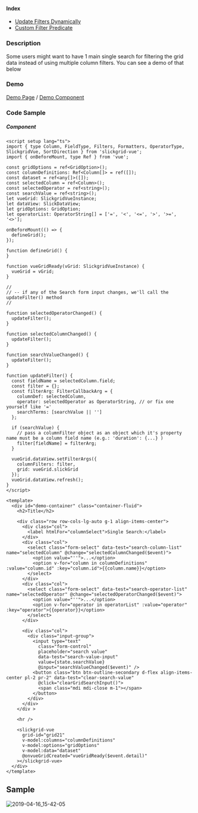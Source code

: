 #### Index
- [Update Filters Dynamically](input-filter.md#update-filters-dynamically)
- [Custom Filter Predicate](input-filter.md#custom-filter-predicate)

### Description
Some users might want to have 1 main single search for filtering the grid data instead of using multiple column filters. You can see a demo of that below

### Demo
[Demo Page](https://ghiscoding.github.io/slickgrid-vue/#/slickgrid/Example21) / [Demo Component](https://github.com/ghiscoding/slickgrid-universal/blob/master/demos/vue/src/components/Example21.tsx#L162)

### Code Sample
##### Component
```vue
<script setup lang="ts">
import { type Column, FieldType, Filters, Formatters, OperatorType, SlickgridVue, SortDirection } from 'slickgrid-vue';
import { onBeforeMount, type Ref } from 'vue';

const gridOptions = ref<GridOption>();
const columnDefinitions: Ref<Column[]> = ref([]);
const dataset = ref<any[]>([]);
const selectedColumn = ref<Column>();
const selectedOperator = ref<string>();
const searchValue = ref<string>();
let vueGrid: SlickgridVueInstance;
let dataView: SlickDataView;
let gridOptions: GridOption;
let operatorList: OperatorString[] = ['=', '<', '<=', '>', '>=', '<>'];

onBeforeMount(() => {
  defineGrid();
});

function defineGrid() {
}

function vueGridReady(vGrid: SlickgridVueInstance) {
  vueGrid = vGrid;
}

//
// -- if any of the Search form input changes, we'll call the updateFilter() method
//

function selectedOperatorChanged() {
  updateFilter();
}

function selectedColumnChanged() {
  updateFilter();
}

function searchValueChanged() {
  updateFilter();
}

function updateFilter() {
  const fieldName = selectedColumn.field;
  const filter = {};
  const filterArg: FilterCallbackArg = {
    columnDef: selectedColumn,
    operator: selectedOperator as OperatorString, // or fix one yourself like '='
    searchTerms: [searchValue || '']
  };

  if (searchValue) {
    // pass a columnFilter object as an object which it's property name must be a column field name (e.g.: 'duration': {...} )
    filter[fieldName] = filterArg;
  }

  vueGrid.dataView.setFilterArgs({
    columnFilters: filter,
    grid: vueGrid.slickGrid
  });
  vueGrid.dataView.refresh();
}
</script>

<template>
  <div id="demo-container" class="container-fluid">
    <h2>Title</h2>

    <div class="row row-cols-lg-auto g-1 align-items-center">
      <div class="col">
        <label htmlFor="columnSelect">Single Search:</label>
      </div>
      <div class="col">
        <select class="form-select" data-test="search-column-list" name="selectedColumn" @change="selectedColumnChanged($event)">
          <option value="''">...</option>
          <option v-for="column in columnDefinitions" :value="column.id" :key="column.id">{{column.name}}</option>
        </select>
      </div>
      <div class="col">
        <select class="form-select" data-test="search-operator-list" name="selectedOperator" @change="selectedOperatorChanged($event)">
          <option value="''">...</option>
          <option v-for="operator in operatorList" :value="operator" :key="operator">{{operator}}</option>
        </select>
      </div>

      <div class="col">
        <div class="input-group">
          <input type="text"
            class="form-control"
            placeholder="search value"
            data-test="search-value-input"
            value={state.searchValue}
            @input="searchValueChanged($event)" />
          <button class="btn btn-outline-secondary d-flex align-items-center pl-2 pr-2" data-test="clear-search-value"
            @click="clearGridSearchInput()">
            <span class="mdi mdi-close m-1"></span>
          </button>
        </div>
      </div>
    </div >

    <hr />

    <slickgrid-vue
      grid-id="grid21"
      v-model:columns="columnDefinitions"
      v-model:options="gridOptions"
      v-model:data="dataset"
      @onvueGridCreated="vueGridReady($event.detail)"
    ></slickgrid-vue>
  </div>
</template>
```

## Sample
![2019-04-16_15-42-05](https://user-images.githubusercontent.com/643976/56239148-3b530680-605e-11e9-99a2-e9a163abdd0c.gif)
